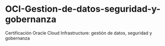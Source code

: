 # OCI-Gestion-de-datos-seguridad-y-gobernanza
Certificación Oracle Cloud Infrastructure: gestión de datos, seguridad y gobernanza
